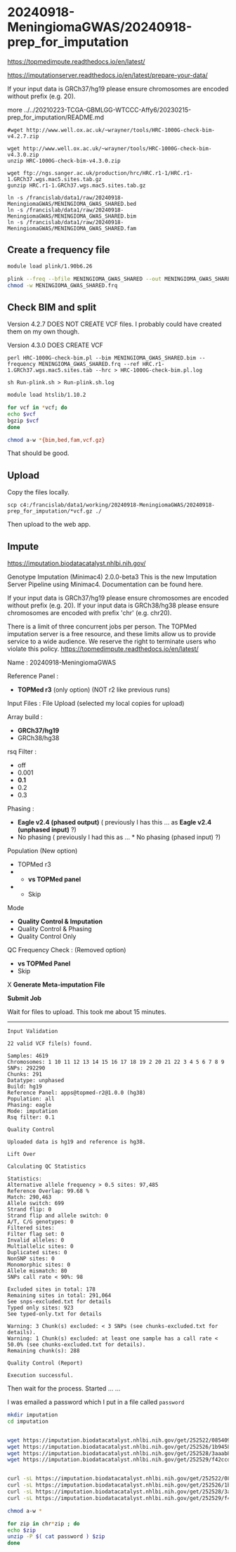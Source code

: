 
#	20240918-MeningiomaGWAS/20240918-prep_for_imputation


https://topmedimpute.readthedocs.io/en/latest/

https://imputationserver.readthedocs.io/en/latest/prepare-your-data/


If your input data is GRCh37/hg19 please ensure chromosomes are encoded without prefix (e.g. 20).


more ../../20210223-TCGA-GBMLGG-WTCCC-Affy6/20230215-prep_for_imputation/README.md 


```
#wget http://www.well.ox.ac.uk/~wrayner/tools/HRC-1000G-check-bim-v4.2.7.zip

wget http://www.well.ox.ac.uk/~wrayner/tools/HRC-1000G-check-bim-v4.3.0.zip
unzip HRC-1000G-check-bim-v4.3.0.zip

wget ftp://ngs.sanger.ac.uk/production/hrc/HRC.r1-1/HRC.r1-1.GRCh37.wgs.mac5.sites.tab.gz
gunzip HRC.r1-1.GRCh37.wgs.mac5.sites.tab.gz
```




```
ln -s /francislab/data1/raw/20240918-MeningiomaGWAS/MENINGIOMA_GWAS_SHARED.bed
ln -s /francislab/data1/raw/20240918-MeningiomaGWAS/MENINGIOMA_GWAS_SHARED.bim
ln -s /francislab/data1/raw/20240918-MeningiomaGWAS/MENINGIOMA_GWAS_SHARED.fam
```


##	Create a frequency file

```BASH
module load plink/1.90b6.26

plink --freq --bfile MENINGIOMA_GWAS_SHARED --out MENINGIOMA_GWAS_SHARED > plink.create_frequency_file.log
chmod -w MENINGIOMA_GWAS_SHARED.frq
```

##	Check BIM and split

Version 4.2.7 DOES NOT CREATE VCF files. I probably could have created them on my own though.

Version 4.3.0 DOES CREATE VCF

```
perl HRC-1000G-check-bim.pl --bim MENINGIOMA_GWAS_SHARED.bim --frequency MENINGIOMA_GWAS_SHARED.frq --ref HRC.r1-1.GRCh37.wgs.mac5.sites.tab --hrc > HRC-1000G-check-bim.pl.log
```

```
sh Run-plink.sh > Run-plink.sh.log
```






```BASH
module load htslib/1.10.2

for vcf in *vcf; do
echo $vcf
bgzip $vcf
done

chmod a-w *{bim,bed,fam,vcf.gz}
```

That should be good.





##	Upload

Copy the files locally.
```
scp c4:/francislab/data1/working/20240918-MeningiomaGWAS/20240918-prep_for_imputation/*vcf.gz ./
```

Then upload to the web app.






##	Impute

https://imputation.biodatacatalyst.nhlbi.nih.gov/



Genotype Imputation (Minimac4) 2.0.0-beta3
This is the new Imputation Server Pipeline using Minimac4. Documentation can be found here.

If your input data is GRCh37/hg19 please ensure chromosomes are encoded without prefix (e.g. 20).
If your input data is GRCh38/hg38 please ensure chromosomes are encoded with prefix 'chr' (e.g. chr20).

There is a limit of three concurrent jobs per person. The TOPMed imputation server is a free resource, and these limits allow us to provide service to a wide audience. We reserve the right to terminate users who violate this policy.      https://topmedimpute.readthedocs.io/en/latest/





Name : 20240918-MeningiomaGWAS

Reference Panel : 
* **TOPMed r3** (only option)  (NOT r2 like previous runs)

Input Files : File Upload (selected my local copies for upload)

Array build : 
* **GRCh37/hg19**
* GRCh38/hg38

rsq Filter : 
* off
* 0.001
* **0.1**
* 0.2
* 0.3

Phasing : 
* **Eagle v2.4 (phased output)** ( previously I has this ... as **Eagle v2.4 (unphased input)** ?)
* No phasing ( previously I had this as ... * No phasing (phased input) ?)


Population (New option)
* TOPMed r3
* * **vs TOPMed panel**
* * Skip


Mode
* **Quality Control & Imputation**
* Quality Control & Phasing
* Quality Control Only



QC Frequency Check :  (Removed option)
* **vs TOPMed Panel**
* Skip



X **Generate Meta-imputation File**


**Submit Job**


Wait for files to upload.  This took me about 15 minutes.



---


```
Input Validation

22 valid VCF file(s) found.

Samples: 4619
Chromosomes: 1 10 11 12 13 14 15 16 17 18 19 2 20 21 22 3 4 5 6 7 8 9
SNPs: 292290
Chunks: 291
Datatype: unphased
Build: hg19
Reference Panel: apps@topmed-r2@1.0.0 (hg38)
Population: all
Phasing: eagle
Mode: imputation
Rsq filter: 0.1
```

```
Quality Control

Uploaded data is hg19 and reference is hg38.

Lift Over

Calculating QC Statistics

Statistics:
Alternative allele frequency > 0.5 sites: 97,485
Reference Overlap: 99.68 %
Match: 290,463
Allele switch: 699
Strand flip: 0
Strand flip and allele switch: 0
A/T, C/G genotypes: 0
Filtered sites:
Filter flag set: 0
Invalid alleles: 0
Multiallelic sites: 0
Duplicated sites: 0
NonSNP sites: 0
Monomorphic sites: 0
Allele mismatch: 80
SNPs call rate < 90%: 98

Excluded sites in total: 178
Remaining sites in total: 291,064
See snps-excluded.txt for details
Typed only sites: 923
See typed-only.txt for details

Warning: 3 Chunk(s) excluded: < 3 SNPs (see chunks-excluded.txt for details).
Warning: 1 Chunk(s) excluded: at least one sample has a call rate < 50.0% (see chunks-excluded.txt for details).
Remaining chunk(s): 288
```

```
Quality Control (Report)

Execution successful.
```

Then wait for the process. Started ...
...


I was emailed a password which I put in a file called `password`

```BASH
mkdir imputation
cd imputation


wget https://imputation.biodatacatalyst.nhlbi.nih.gov/get/252522/085409efc0892e98d3fcc413e994e7a07c2733c44cd78135338878b2c3c00ef8
wget https://imputation.biodatacatalyst.nhlbi.nih.gov/get/252526/1b9458a179ac90808e6f9c22ee92a7e3729cb841c7eabdd98cee4cac123468a9
wget https://imputation.biodatacatalyst.nhlbi.nih.gov/get/252528/3aaab82245adcdd73eb57f697ba6a5e8dded3c9885d6bcfec33960cccf67d392
wget https://imputation.biodatacatalyst.nhlbi.nih.gov/get/252529/f42ccda4a2eba4f60d3f1c102c63dbec4c28ab6415ba1a14c24e9ecf9581fea8


curl -sL https://imputation.biodatacatalyst.nhlbi.nih.gov/get/252522/085409efc0892e98d3fcc413e994e7a07c2733c44cd78135338878b2c3c00ef8 | bash
curl -sL https://imputation.biodatacatalyst.nhlbi.nih.gov/get/252526/1b9458a179ac90808e6f9c22ee92a7e3729cb841c7eabdd98cee4cac123468a9 | bash
curl -sL https://imputation.biodatacatalyst.nhlbi.nih.gov/get/252528/3aaab82245adcdd73eb57f697ba6a5e8dded3c9885d6bcfec33960cccf67d392 | bash
curl -sL https://imputation.biodatacatalyst.nhlbi.nih.gov/get/252529/f42ccda4a2eba4f60d3f1c102c63dbec4c28ab6415ba1a14c24e9ecf9581fea8 | bash

chmod a-w *

for zip in chr*zip ; do
echo $zip
unzip -P $( cat password ) $zip
done
```


